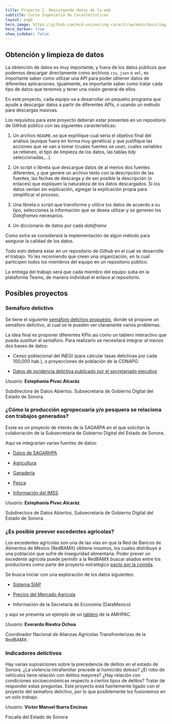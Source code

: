 ```yaml
---
title: Proyecto 1. Descargando datos de la web
subtitle: Curso Ingeniería de Características
layout: page
hero_image: https://github.com/mcd-unison/ing-caract/raw/main/docs/img/API-banner.jpg
hero_darken: true
show_sidebar: false
---
```



## Obtención y limpieza de datos

La obtención de datos es muy importante, y fuera de los datos públicos que podemos descargar directamente como archivos `csv`, `json` o `xml`, es importante saber como utilizar una API para poder obtener datos de diferentes aplicaciones. Igualmente, es importante saber como tratar cada tipo de datos que tenemos y tener una visión general de ellos.

En este proyecto, cada equipo va a desarrollar un pequeño programa que ayude a descargar datos a partir de diferentes APIs, o usando un método para descargas masivas. 

Los requisitos para este proyecto deberán estar presentes en un repositorio de GitHub público con las siguientes características:

1. Un archivo `README.md` que expñlique cual sería el objetivo final del análisis (aunque fuera en forma muy genética) y que justifique las acciones que se van a tomar (cuales  fuentes se usan, cuales variables se retienen, el tipo de limpieza de los datos, las tablas *tidy* seleccionadas,...).

1. Un script o libreta que descargue datos de al menos dos fuentes diferentes, y que genere un archivo texto con la descripción de las fuentes, las fechas de descarga y de ser posible la descripción (o enlaces) que expliquen la naturaleza de los datos descargados. Si los datos venían sin explicación, agregar la explicación propia para simplificar el proceso.
   
2. Una libreta o script que transforme y utilice los datos de acuerdo a su tipo, selecciones la información que se desea utilizar y se generen los *Dataframes* necesarios.
   
3. Un diccionario de datos por cada *dataframe*

Como extra se considerará la implementación de algún método para asegurar la calidad de los datos.

Todo esto deberá estar en un repositorio de *Github* en el cual se desarrolle el trabajo. Yo les recomiendo que creen una organización, en la cual participen todos los miembros del equipo en un repositorio público.

La entrega del trabajo será que cada miembro del equipo suba en la plataforma Teams, de manera individual el enlace al repositorio.


## Posibles proyectos

### Semáforo delictivo

Se tiene el siguiente [semáforo delictivo propuesto](http://www.semaforo.com.mx/),
donde se propone un semáforo delictivo, al cual se le pueden ver claramente varios problemas.

La idea final es proponer diferentes KPIs así como un tablero interactivo que pueda *sustituir* al semáforo. Para realizarlo se necesitará integrar *al menos* dos bases de datos:

- Censo poblacional del INEGI (para calcular tasas delictivas por cada 100,000 hab.), o proyecciones de población de la CONAPO.

- [Datos de incidencia delictiva publicado por el secretariado ejecutivo](https://www.gob.mx/sesnsp/acciones-y-programas/datos-abiertos-de-incidencia-delictiva) 


*Usuario:* **Estephanía Pivac Alcaráz** 

Subdirectora de Datos Abiertos. Subsecretaría de Gobierno Digital del Estado de Sonora.

### ¿Cómo la producción agropecuaria y/o pesquera se relaciona con trabajos generados?

Exste es un proyecto de interés de la SAGARPA en el que solicitan la colaboración de la Subsecretaría de Gobierno Digital del Estado de Sonora. 

Aquí se integrarían varias fuentes de datos:

- [Datos de SAGARHPA](https://sagarhpa.sonora.gob.mx/)
  
- [Agricultura](https://datos.sonora.gob.mx/conjuntos-de-datos/mostrar/datos-de-agricultura-sonora/1573)
  
- [Ganadería](https://datos.sonora.gob.mx/conjuntos-de-datos/mostrar/datos-ganaderia-sonora/1581)
  
- [Pesca](https://datos.sonora.gob.mx/conjuntos-de-datos/mostrar/datos-pesca-sonora/1582)
  
- [Información del IMSS](http://datos.imss.gob.mx/dataset/asg2023/resource/asg-2023-01-31)


*Usuario:* **Estephanía Pivac Alcaráz** 

Subdirectora de Datos Abiertos. Subsecretaría de Gobierno Digital del Estado de Sonora.


### ¿Es posible preever excedentes agricolas?

Los excedentes agrícolas son una de las vías en que la Red de Bancos de Alimentos de México (RedBAMX) obtiene insumos, los cuales distribuye a una población que sufre de inseguridad alimentaria. Poder prever un excedente agrícola puede permitir a la RedBAMX buscar aliados entre los productores como parte del proyecto estratégico [pacto por la comida](https://pactoporlacomida.org).

Se busca iniciar con una exploración de los datos siguientes:

- [Sistema SIAP](https://www.gob.mx/siap)

- [Precios del Mercado Agricola](http://www.economia-sniim.gob.mx/nuevo/Home.aspx?opcion=Consultas/MercadosNacionales/PreciosDeMercado/Agricolas/ConsultaFrutasYHortalizas.aspx?SubOpcion=4|0)

- Información de la Secretaría de Economía (DataMexico)

y aquí se presenta un ejemplo de un [tablero](https://amhpac.org/negociosymercados/socios/v2/produccion/) de la AMHPAC.

*Usuario:* **Everardo Riestra Ochoa** 

Coordinador Nacional de Alianzas Agrícolas Transfronterizas de la RedBAMX.


### Indicadores delictivos

Hay varias suposiciones sobre la precedencia de delitos en el estado de Sonora. ¿La violencia intrafamiliar precede al homicidio doloso? ¿El robo de vehículos tiene relación con delitos mayores? ¿Hay relación con condiciones socioeconómicas respecto a ciertos tipos de delitos? Tratar de responder estas preguntas. Este proyecto está fuertemente ligado con el proyecto del semaforo delictivo, por lo que posiblemente los fusionemos en un solo trabajo.


*Usuario:* **Victor Manuel Ibarra Encinas**

Fiscalía del Estado de Sonora


